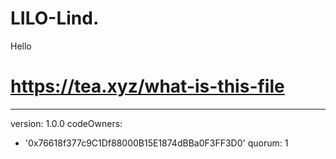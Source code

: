 # LILO-Lind.
Hello
# https://tea.xyz/what-is-this-file
---
version: 1.0.0
codeOwners:
  - '0x76618f377c9C1Df88000B15E1874dBBa0F3FF3D0'
quorum: 1
